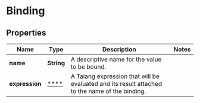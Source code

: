
# Binding

## Properties
Name | Type | Description | Notes
------------ | ------------- | ------------- | -------------
**name** | **String** | A descriptive name for the value to be bound. | 
**expression** | [****](.md) | A Talang expression that will be evaluated and its result attached to the name of the binding. | 



